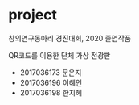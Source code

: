 # project

창의연구동아리 경진대회, 2020 졸업작품

QR코드를 이용한 단체 가상 전광판

  - 2017036173 문은지
  - 2017036196 이혜인
  - 2017036198 한지혜
